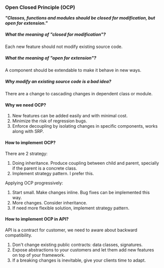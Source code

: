### Open Closed Principle (OCP)

**_"Classes, functions and modules should be closed for modification, but open for extension."_**

##### What the meaning of "closed for modification"?

Each new feature should not modify existing source code.

##### What the meaning of "open for extension"?

A component should be extendable to make it behave in new ways.

##### Why modify an existing source code is a bad idea?

There are a change to cascading changes in dependent class or module.

#### Why we need OCP?

1. New features can be added easily and with minimal cost.  
2. Minimize the risk of regression bugs.  
3. Enforce decoupling by isolating changes in specific components, works along with SRP.

#### How to implement OCP?

There are 2 strategy:

1. Doing inheritance. Produce coupling between child and parent, specially if the parent is a concrete class.  
2. Implement strategy pattern. I prefer this.

Applying OCP progressively:

1. Start small. Make changes inline. Bug fixes can be implemented this way.  
2. More changes. Consider inheritance.  
3. If need more flexible solution, implement strategy pattern.

#### How to implement OCP in API?

API is a contract for customer, we need to aware about backward compatibility.

1. Don't change existing public contracts: data classes, signatures.  
2. Expose abstractions to your customers and let them add new features on top of your framework.  
3. If a breaking changes is inevitable, give your clients time to adapt.